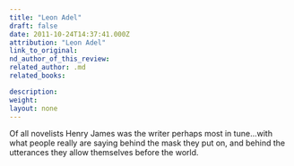 ```yaml
---
title: "Leon Adel"
draft: false
date: 2011-10-24T14:37:41.000Z
attribution: "Leon Adel"
link_to_original:
nd_author_of_this_review:
related_author: .md
related_books:

description:
weight:
layout: none
---
```

Of all novelists Henry James was the writer perhaps most in tune...with what people really are saying behind the mask they put on, and behind the utterances they allow themselves before the world.

